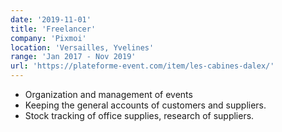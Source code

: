 ```yaml
---
date: '2019-11-01'
title: 'Freelancer'
company: 'Pixmoi'
location: 'Versailles, Yvelines'
range: 'Jan 2017 - Nov 2019'
url: 'https://plateforme-event.com/item/les-cabines-dalex/'
---
```


- Organization and management of events
- Keeping the general accounts of customers and suppliers.
- Stock tracking of office supplies, research of suppliers.
